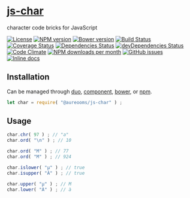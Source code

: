 [js-char](http://aureooms.github.io/js-char)
==

character code bricks for JavaScript

[![License](https://img.shields.io/github/license/aureooms/js-char.svg?style=flat)](https://raw.githubusercontent.com/aureooms/js-char/master/LICENSE)
[![NPM version](https://img.shields.io/npm/v/@aureooms/js-char.svg?style=flat)](https://www.npmjs.org/package/@aureooms/js-char)
[![Bower version](https://img.shields.io/bower/v/@aureooms/js-char.svg?style=flat)](http://bower.io/search/?q=@aureooms/js-char)
[![Build Status](https://img.shields.io/travis/aureooms/js-char.svg?style=flat)](https://travis-ci.org/aureooms/js-char)
[![Coverage Status](https://img.shields.io/coveralls/aureooms/js-char.svg?style=flat)](https://coveralls.io/r/aureooms/js-char)
[![Dependencies Status](https://img.shields.io/david/aureooms/js-char.svg?style=flat)](https://david-dm.org/aureooms/js-char#info=dependencies)
[![devDependencies Status](https://img.shields.io/david/dev/aureooms/js-char.svg?style=flat)](https://david-dm.org/aureooms/js-char#info=devDependencies)
[![Code Climate](https://img.shields.io/codeclimate/github/aureooms/js-char.svg?style=flat)](https://codeclimate.com/github/aureooms/js-char)
[![NPM downloads per month](https://img.shields.io/npm/dm/@aureooms/js-char.svg?style=flat)](https://www.npmjs.org/package/@aureooms/js-char)
[![GitHub issues](https://img.shields.io/github/issues/aureooms/js-char.svg?style=flat)](https://github.com/aureooms/js-char/issues)
[![Inline docs](http://inch-ci.org/github/aureooms/js-char.svg?branch=master&style=shields)](http://inch-ci.org/github/aureooms/js-char)

## Installation

Can be managed through [duo](https://github.com/duojs/duo),
[component](https://github.com/componentjs/component),
[bower](https://github.com/bower/bower), or
[npm](https://github.com/npm/npm).

```js
let char = require( "@aureooms/js-char" ) ;
```

## Usage

```js
char.chr( 97 ) ; // "a"
char.ord( "\n" ) ; // 10

char.ord( "M" ) ; // 77
char.ord( "Μ" ) ; // 924

char.islower( "µ" ) ; // true
char.isupper( "À" ) ; // true

char.upper( "µ" ) ; // Μ
char.lower( "À" ) ; // à
```
